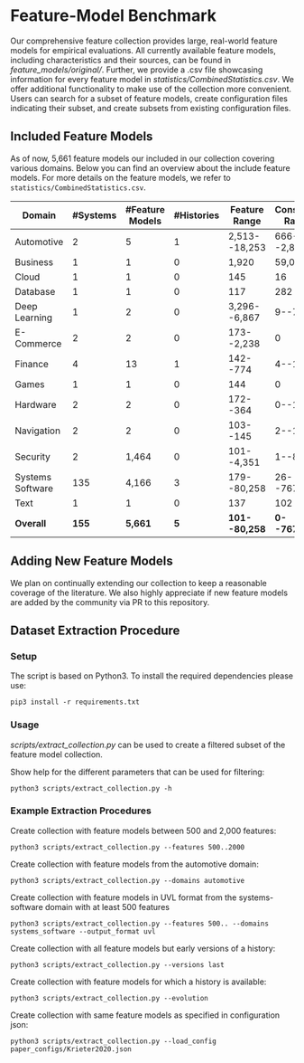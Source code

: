 # Feature-Model Benchmark

Our comprehensive feature collection provides large, real-world feature models for empirical evaluations.
All currently available feature models, including characteristics and their sources, can be found in *feature_models/original/*.
Further, we provide a .csv file showcasing information for every feature model in *statistics/CombinedStatistics.csv*.
We offer additional functionality to make use of the collection more convenient. 
Users can search for a subset of feature models, create configuration files indicating their subset, and create subsets from existing configuration files.

## Included Feature Models
As of now, 5,661 feature models our included in our collection covering various domains. Below you can find an overview about the include feature models. For more details on the feature models, we refer to `statistics/CombinedStatistics.csv`.

|Domain           | #Systems| #Feature Models| #Histories| Feature Range | Constraint Range|
|-----------------|---------|----------------|-----------|---------------|-------------|
|Automotive       | 2       | 5              | 1         | 2,513--18,253 | 666--2,833  |
|Business         | 1       | 1              | 0         | 1,920         | 59,044      |
|Cloud            | 1       | 1              | 0         | 145           | 16          | 
|Database         | 1       | 1              | 0         | 117           | 282         | 
|Deep Learning    | 1       | 2              | 0         | 3,296--6,867  | 9--76       |
|E-Commerce       | 2       | 2              | 0         | 173--2,238    | 0           |
|Finance          | 4       | 13             | 1         | 142--774      | 4--1,148    |
|Games            | 1       | 1              | 0         | 144           | 0  				 |
|Hardware         | 2       | 2              | 0         | 172--364 | 0--12  | 
|Navigation       | 2       | 2              | 0         | 103--145 | 2--13  | 
|Security         | 2       | 1,464          | 0         | 101--4,351    | 1--8,138    |
|Systems Software | 135     | 4,166          | 3         | 179--80,258   | 26--767,040 | 
|Text             | 1       | 1              | 0         | 137 | 102   |
|**Overall**      | **155** | **5,661**      | **5**     | **101--80,258**| **0--767,040**|                            

## Adding New Feature Models
We plan on continually extending our collection to keep a reasonable coverage of the literature. We also highly appreciate if new feature models are added by the community via PR to this repository.

## Dataset Extraction Procedure

### Setup

The script is based on Python3. To install the required dependencies please use:

`pip3 install -r requirements.txt`

### Usage

*scripts/extract_collection.py* can be used to create a filtered subset of the feature model collection.

Show help for the different parameters that can be used for filtering:

`python3 scripts/extract_collection.py -h`


### Example Extraction Procedures

Create collection with feature models between 500 and 2,000 features:

`python3 scripts/extract_collection.py --features 500..2000`

Create collection with feature models from the automotive domain:

`python3 scripts/extract_collection.py --domains automotive`

Create collection with feature models in UVL format from the systems-software domain with at least 500 features

`python3 scripts/extract_collection.py --features 500.. --domains systems_software --output_format uvl`

Create collection with all feature models but early versions of a history:

`python3 scripts/extract_collection.py --versions last`

Create collection with feature models for which a history is available: 

`python3 scripts/extract_collection.py --evolution` 

Create collection with same feature models as specified in configuration json:

`python3 scripts/extract_collection.py --load_config paper_configs/Krieter2020.json`

